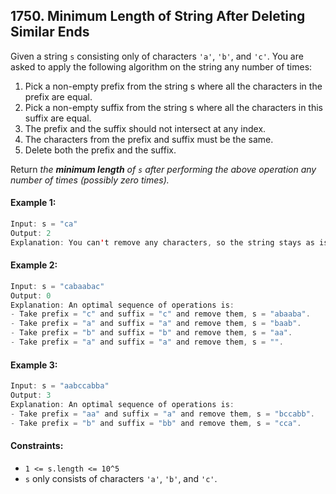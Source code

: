 ## 1750. Minimum Length of String After Deleting Similar Ends

Given a string `s` consisting only of characters `'a'`, `'b'`, and `'c'`. You are asked to apply the following algorithm on the string any number of times:

1) Pick a non-empty prefix from the string s where all the characters in the prefix are equal.
2) Pick a non-empty suffix from the string s where all the characters in this suffix are equal.
3) The prefix and the suffix should not intersect at any index.
4) The characters from the prefix and suffix must be the same.
5) Delete both the prefix and the suffix.

Return _the **minimum length** of `s` after performing the above operation any number of times (possibly zero times)._


#### Example 1:
```java
Input: s = "ca"
Output: 2
Explanation: You can't remove any characters, so the string stays as is.
```

#### Example 2:
```java
Input: s = "cabaabac"
Output: 0
Explanation: An optimal sequence of operations is:
- Take prefix = "c" and suffix = "c" and remove them, s = "abaaba".
- Take prefix = "a" and suffix = "a" and remove them, s = "baab".
- Take prefix = "b" and suffix = "b" and remove them, s = "aa".
- Take prefix = "a" and suffix = "a" and remove them, s = "".
```

#### Example 3:
```java
Input: s = "aabccabba"
Output: 3
Explanation: An optimal sequence of operations is:
- Take prefix = "aa" and suffix = "a" and remove them, s = "bccabb".
- Take prefix = "b" and suffix = "bb" and remove them, s = "cca".
```

#### Constraints:
- `1 <= s.length <= 10^5`
- `s` only consists of characters `'a'`, `'b'`, and `'c'`.